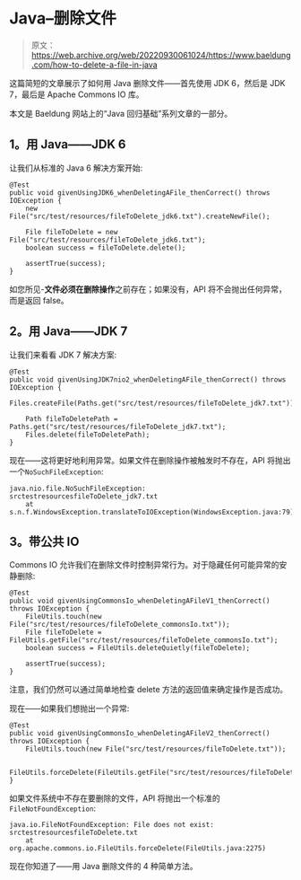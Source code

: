 # Java–删除文件

> 原文：<https://web.archive.org/web/20220930061024/https://www.baeldung.com/how-to-delete-a-file-in-java>

这篇简短的文章展示了如何用 Java 删除文件——首先使用 JDK 6，然后是 JDK 7，最后是 Apache Commons IO 库。

本文是 Baeldung 网站上的“Java 回归基础”系列文章的一部分。

## **1。用 Java——JDK 6**

让我们从标准的 Java 6 解决方案开始:

```
@Test
public void givenUsingJDK6_whenDeletingAFile_thenCorrect() throws IOException {
    new File("src/test/resources/fileToDelete_jdk6.txt").createNewFile();

    File fileToDelete = new File("src/test/resources/fileToDelete_jdk6.txt");
    boolean success = fileToDelete.delete();

    assertTrue(success);
}
```

如您所见-**文件必须在删除操作**之前存在；如果没有，API 将不会抛出任何异常，而是返回 false。

## **2。用 Java——JDK 7**

让我们来看看 JDK 7 解决方案:

```
@Test
public void givenUsingJDK7nio2_whenDeletingAFile_thenCorrect() throws IOException {
    Files.createFile(Paths.get("src/test/resources/fileToDelete_jdk7.txt"));

    Path fileToDeletePath = Paths.get("src/test/resources/fileToDelete_jdk7.txt");
    Files.delete(fileToDeletePath);
}
```

现在——这将更好地利用异常。如果文件在删除操作被触发时不存在，API 将抛出一个`NoSuchFileException`:

```
java.nio.file.NoSuchFileException: srctestresourcesfileToDelete_jdk7.txt
    at s.n.f.WindowsException.translateToIOException(WindowsException.java:79)
```

## **3。带公共 IO**

Commons IO 允许我们在删除文件时控制异常行为。对于隐藏任何可能异常的安静删除:

```
@Test
public void givenUsingCommonsIo_whenDeletingAFileV1_thenCorrect() throws IOException {
    FileUtils.touch(new File("src/test/resources/fileToDelete_commonsIo.txt"));
    File fileToDelete = FileUtils.getFile("src/test/resources/fileToDelete_commonsIo.txt");
    boolean success = FileUtils.deleteQuietly(fileToDelete);

    assertTrue(success);
}
```

注意，我们仍然可以通过简单地检查 delete 方法的返回值来确定操作是否成功。

现在——如果我们想抛出一个异常:

```
@Test
public void givenUsingCommonsIo_whenDeletingAFileV2_thenCorrect() throws IOException {
    FileUtils.touch(new File("src/test/resources/fileToDelete.txt"));

    FileUtils.forceDelete(FileUtils.getFile("src/test/resources/fileToDelete.txt"));
}
```

如果文件系统中不存在要删除的文件，API 将抛出一个标准的`FileNotFoundException`:

```
java.io.FileNotFoundException: File does not exist: srctestresourcesfileToDelete.txt
    at org.apache.commons.io.FileUtils.forceDelete(FileUtils.java:2275)
```

现在你知道了——用 Java 删除文件的 4 种简单方法。